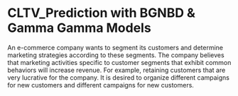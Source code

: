 ﻿# CLTV_Prediction with BGNBD & Gamma Gamma Models
An e-commerce company wants to segment its customers and determine marketing strategies according to these segments. The company believes that marketing activities specific to customer segments that exhibit common behaviors will increase revenue. For example, retaining customers that are very lucrative for the company. It is desired to organize different campaigns for new customers and different campaigns for new customers.
